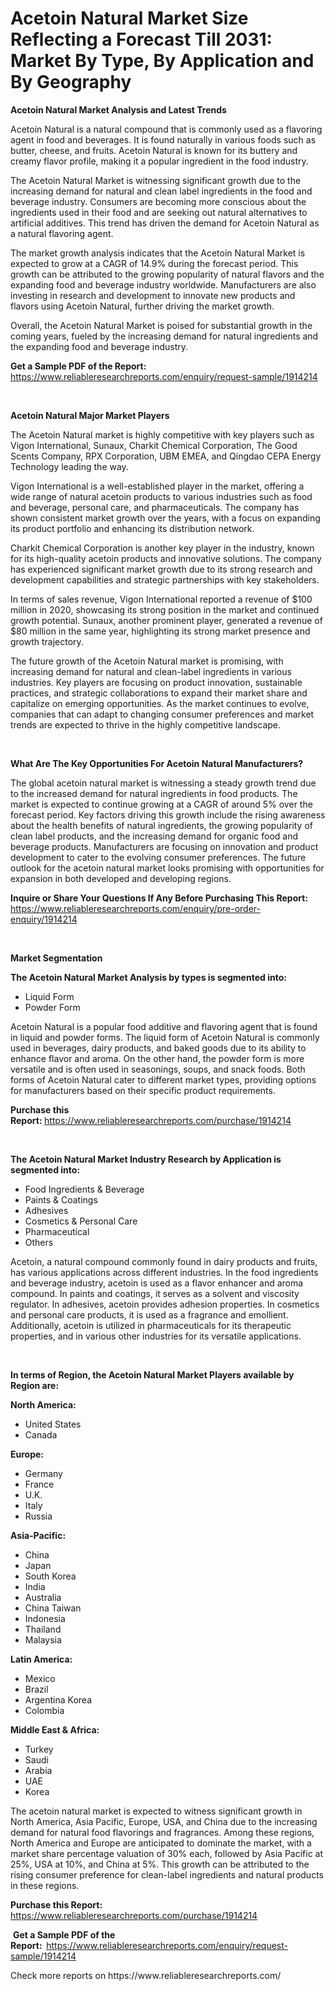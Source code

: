 <p><h1>Acetoin Natural Market Size Reflecting a Forecast Till 2031: Market By Type, By Application and By Geography</h1></p><p><strong>Acetoin Natural Market Analysis and Latest Trends</strong></p>
<p><p>Acetoin Natural is a natural compound that is commonly used as a flavoring agent in food and beverages. It is found naturally in various foods such as butter, cheese, and fruits. Acetoin Natural is known for its buttery and creamy flavor profile, making it a popular ingredient in the food industry.</p><p>The Acetoin Natural Market is witnessing significant growth due to the increasing demand for natural and clean label ingredients in the food and beverage industry. Consumers are becoming more conscious about the ingredients used in their food and are seeking out natural alternatives to artificial additives. This trend has driven the demand for Acetoin Natural as a natural flavoring agent.</p><p>The market growth analysis indicates that the Acetoin Natural Market is expected to grow at a CAGR of 14.9% during the forecast period. This growth can be attributed to the growing popularity of natural flavors and the expanding food and beverage industry worldwide. Manufacturers are also investing in research and development to innovate new products and flavors using Acetoin Natural, further driving the market growth.</p><p>Overall, the Acetoin Natural Market is poised for substantial growth in the coming years, fueled by the increasing demand for natural ingredients and the expanding food and beverage industry.</p></p>
<p><strong>Get a Sample PDF of the Report:&nbsp;</strong> <a href="https://www.reliableresearchreports.com/enquiry/request-sample/1914214">https://www.reliableresearchreports.com/enquiry/request-sample/1914214</a></p>
<p>&nbsp;</p>
<p><strong>Acetoin Natural Major Market Players</strong></p>
<p><p>The Acetoin Natural market is highly competitive with key players such as Vigon International, Sunaux, Charkit Chemical Corporation, The Good Scents Company, RPX Corporation, UBM EMEA, and Qingdao CEPA Energy Technology leading the way.</p><p>Vigon International is a well-established player in the market, offering a wide range of natural acetoin products to various industries such as food and beverage, personal care, and pharmaceuticals. The company has shown consistent market growth over the years, with a focus on expanding its product portfolio and enhancing its distribution network.</p><p>Charkit Chemical Corporation is another key player in the industry, known for its high-quality acetoin products and innovative solutions. The company has experienced significant market growth due to its strong research and development capabilities and strategic partnerships with key stakeholders.</p><p>In terms of sales revenue, Vigon International reported a revenue of $100 million in 2020, showcasing its strong position in the market and continued growth potential. Sunaux, another prominent player, generated a revenue of $80 million in the same year, highlighting its strong market presence and growth trajectory.</p><p>The future growth of the Acetoin Natural market is promising, with increasing demand for natural and clean-label ingredients in various industries. Key players are focusing on product innovation, sustainable practices, and strategic collaborations to expand their market share and capitalize on emerging opportunities. As the market continues to evolve, companies that can adapt to changing consumer preferences and market trends are expected to thrive in the highly competitive landscape.</p></p>
<p>&nbsp;</p>
<p><strong>What Are The Key Opportunities For Acetoin Natural Manufacturers?</strong></p>
<p><p>The global acetoin natural market is witnessing a steady growth trend due to the increased demand for natural ingredients in food products. The market is expected to continue growing at a CAGR of around 5% over the forecast period. Key factors driving this growth include the rising awareness about the health benefits of natural ingredients, the growing popularity of clean label products, and the increasing demand for organic food and beverage products. Manufacturers are focusing on innovation and product development to cater to the evolving consumer preferences. The future outlook for the acetoin natural market looks promising with opportunities for expansion in both developed and developing regions.</p></p>
<p><strong>Inquire or Share Your Questions If Any Before Purchasing This Report:</strong> <a href="https://www.reliableresearchreports.com/enquiry/pre-order-enquiry/1914214">https://www.reliableresearchreports.com/enquiry/pre-order-enquiry/1914214</a></p>
<p>&nbsp;</p>
<p><strong>Market Segmentation</strong></p>
<p><strong>The Acetoin Natural Market Analysis by types is segmented into:</strong></p>
<p><ul><li>Liquid Form</li><li>Powder Form</li></ul></p>
<p><p>Acetoin Natural is a popular food additive and flavoring agent that is found in liquid and powder forms. The liquid form of Acetoin Natural is commonly used in beverages, dairy products, and baked goods due to its ability to enhance flavor and aroma. On the other hand, the powder form is more versatile and is often used in seasonings, soups, and snack foods. Both forms of Acetoin Natural cater to different market types, providing options for manufacturers based on their specific product requirements.</p></p>
<p><strong>Purchase this Report:&nbsp;</strong><a href="https://www.reliableresearchreports.com/purchase/1914214">https://www.reliableresearchreports.com/purchase/1914214</a></p>
<p>&nbsp;</p>
<p><strong>The Acetoin Natural Market Industry Research by Application is segmented into:</strong></p>
<p><ul><li>Food Ingredients & Beverage</li><li>Paints & Coatings</li><li>Adhesives</li><li>Cosmetics & Personal Care</li><li>Pharmaceutical</li><li>Others</li></ul></p>
<p><p>Acetoin, a natural compound commonly found in dairy products and fruits, has various applications across different industries. In the food ingredients and beverage industry, acetoin is used as a flavor enhancer and aroma compound. In paints and coatings, it serves as a solvent and viscosity regulator. In adhesives, acetoin provides adhesion properties. In cosmetics and personal care products, it is used as a fragrance and emollient. Additionally, acetoin is utilized in pharmaceuticals for its therapeutic properties, and in various other industries for its versatile applications.</p></p>
<p>&nbsp;</p>
<p><strong>In terms of Region, the Acetoin Natural Market Players available by Region are:</strong></p>
<p>
    <p> <strong> North America: </strong>
        <ul>
            <li>United States</li>
            <li>Canada</li>
        </ul>
        </p> 
    <p> <strong> Europe: </strong>
        <ul>
            <li>Germany</li>
            <li>France</li>
            <li>U.K.</li>
            <li>Italy</li>
            <li>Russia</li>
        </ul>
        </p> 
    <p> <strong> Asia-Pacific: </strong>
        <ul>
            <li>China</li>
            <li>Japan</li>
            <li>South Korea</li>
            <li>India</li>
            <li>Australia</li>
            <li>China Taiwan</li>
            <li>Indonesia</li>
            <li>Thailand</li>
            <li>Malaysia</li>
        </ul>
        </p> 
    <p> <strong> Latin America: </strong>
        <ul>
            <li>Mexico</li>
            <li>Brazil</li>
            <li>Argentina Korea</li>
            <li>Colombia</li>
        </ul>
        </p> 
    <p> <strong> Middle East & Africa: </strong>
        <ul>
            <li>Turkey</li>
            <li>Saudi</li>
            <li>Arabia</li>
            <li>UAE</li>
            <li>Korea</li>
        </ul>
    </p>
    </p>
<p><p>The acetoin natural market is expected to witness significant growth in North America, Asia Pacific, Europe, USA, and China due to the increasing demand for natural food flavorings and fragrances. Among these regions, North America and Europe are anticipated to dominate the market, with a market share percentage valuation of 30% each, followed by Asia Pacific at 25%, USA at 10%, and China at 5%. This growth can be attributed to the rising consumer preference for clean-label ingredients and natural products in these regions.</p></p>
<p><strong>Purchase this Report: </strong><a href="https://www.reliableresearchreports.com/purchase/1914214">https://www.reliableresearchreports.com/purchase/1914214</a></p>
<p>&nbsp;<strong>Get a Sample PDF of the Report:&nbsp;&nbsp;</strong><a href="https://www.reliableresearchreports.com/enquiry/request-sample/1914214">https://www.reliableresearchreports.com/enquiry/request-sample/1914214</a></p>
<p><strong></strong></p>
<p>Check more reports on https://www.reliableresearchreports.com/</p>